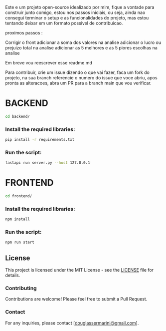 Este e um projeto open-source idealizado por mim, fique a vontade para construir junto comigo, estou nos passos iniciais, ou seja, ainda nao consegui terminar o setup e as funcionalidades do projeto, mas estou tentando deixar em um formato possivel de contribuicao.


proximos passos :

Corrigir o front
adicionar a soma dos valores na analise
adicionar o lucro ou prejuizo total na analise
adicionar as 5 melhores e as 5 piores escolhas na analise

Em breve vou reescrever esse readme.md


Para contribuir, crie um issue dizendo o que vai fazer, faca um fork do projeto, na sua branch referencie o numero do issue que voce abriu, apos pronta as alteracoes, abra um PR para a branch main que vou verificar.


# BACKEND

```sh
cd backend/
```

### Install the required libraries:
```sh
pip install -r requirements.txt
```

### Run the script:
```sh
fastapi run server.py --host 127.0.0.1

```

# FRONTEND
```sh
cd frontend/
```
### Install the required libraries:
```sh
npm install
```

### Run the script:
```sh
npm run start
```
## License

This project is licensed under the MIT License - see the [LICENSE](./LICENSE) file for details.

### Contributing
Contributions are welcome! Please feel free to submit a Pull Request.

### Contact
For any inquiries, please contact [douglassermarini@gmail.com].


